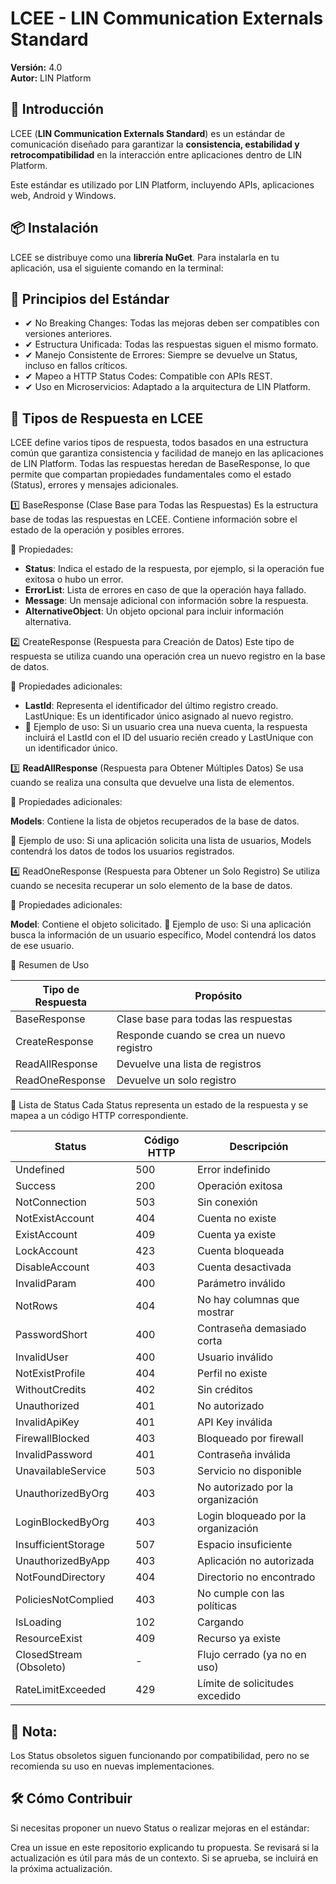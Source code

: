 # LCEE - LIN Communication Externals Standard  

**Versión:** 4.0   
**Autor:** LIN Platform  

## 📌 Introducción  

LCEE (**LIN Communication Externals Standard**) es un estándar de comunicación diseñado para garantizar la **consistencia, estabilidad y retrocompatibilidad** en la interacción entre aplicaciones dentro de LIN Platform.  

Este estándar es utilizado por LIN Platform, incluyendo APIs, aplicaciones web, Android y Windows.  

## 📦 Instalación  

LCEE se distribuye como una **librería NuGet**. Para instalarla en tu aplicación, usa el siguiente comando en la terminal:  



## 🚀 Principios del Estándar
- ✔ No Breaking Changes: Todas las mejoras deben ser compatibles con versiones anteriores.
- ✔ Estructura Unificada: Todas las respuestas siguen el mismo formato.
- ✔ Manejo Consistente de Errores: Siempre se devuelve un Status, incluso en fallos críticos.
- ✔ Mapeo a HTTP Status Codes: Compatible con APIs REST.
- ✔ Uso en Microservicios: Adaptado a la arquitectura de LIN Platform.


## 📌 Tipos de Respuesta en LCEE
LCEE define varios tipos de respuesta, todos basados en una estructura común que garantiza consistencia y
facilidad de manejo en las aplicaciones de LIN Platform. Todas las respuestas heredan de BaseResponse, 
lo que permite que compartan propiedades fundamentales como el estado (Status), errores y mensajes adicionales.

1️⃣ BaseResponse (Clase Base para Todas las Respuestas)
Es la estructura base de todas las respuestas en LCEE. Contiene información sobre el estado de la operación y posibles errores.

📌 Propiedades:

- **Status**: Indica el estado de la respuesta, por ejemplo, si la operación fue exitosa o hubo un error.
- **ErrorList**: Lista de errores en caso de que la operación haya fallado.
- **Message**: Un mensaje adicional con información sobre la respuesta.
- **AlternativeObject**: Un objeto opcional para incluir información alternativa.

2️⃣ CreateResponse (Respuesta para Creación de Datos)
Este tipo de respuesta se utiliza cuando una operación crea un nuevo registro en la base de datos.

📌 Propiedades adicionales:

- **LastId**: Representa el identificador del último registro creado.
LastUnique: Es un identificador único asignado al nuevo registro.
- 📌 Ejemplo de uso:
Si un usuario crea una nueva cuenta, la respuesta incluirá el LastId con el ID del usuario recién creado y LastUnique con un identificador único.

3️⃣ **ReadAllResponse** (Respuesta para Obtener Múltiples Datos)
Se usa cuando se realiza una consulta que devuelve una lista de elementos.

📌 Propiedades adicionales:

**Models**: Contiene la lista de objetos recuperados de la base de datos.

 📌 Ejemplo de uso:
Si una aplicación solicita una lista de usuarios, Models contendrá los datos de todos los usuarios registrados.

4️⃣ ReadOneResponse (Respuesta para Obtener un Solo Registro)
Se utiliza cuando se necesita recuperar un solo elemento de la base de datos.

📌 Propiedades adicionales:

**Model**: Contiene el objeto solicitado.
📌 Ejemplo de uso:
Si una aplicación busca la información de un usuario específico, Model contendrá los datos de ese usuario.

📌 Resumen de Uso

| Tipo de Respuesta | Propósito |
|----------|----------|
| BaseResponse		 | Clase base para todas las respuestas   | 
| CreateResponse     | Responde cuando se crea un nuevo registro   | 
| ReadAllResponse    | Devuelve una lista de registros   | 
| ReadOneResponse    | Devuelve un solo registro   | 



🔄 Lista de Status
Cada Status representa un estado de la respuesta y se mapea a un código HTTP correspondiente.

| Status                 | Código HTTP | Descripción                            |
|------------------------|------------|----------------------------------------|
| Undefined             | 500        | Error indefinido                      |
| Success               | 200        | Operación exitosa                     |
| NotConnection         | 503        | Sin conexión                          |
| NotExistAccount       | 404        | Cuenta no existe                      |
| ExistAccount          | 409        | Cuenta ya existe                      |
| LockAccount           | 423        | Cuenta bloqueada                      |
| DisableAccount        | 403        | Cuenta desactivada                    |
| InvalidParam          | 400        | Parámetro inválido                    |
| NotRows               | 404        | No hay columnas que mostrar           |
| PasswordShort         | 400        | Contraseña demasiado corta            |
| InvalidUser           | 400        | Usuario inválido                      |
| NotExistProfile       | 404        | Perfil no existe                      |
| WithoutCredits        | 402        | Sin créditos                          |
| Unauthorized          | 401        | No autorizado                         |
| InvalidApiKey         | 401        | API Key inválida                      |
| FirewallBlocked       | 403        | Bloqueado por firewall                |
| InvalidPassword       | 401        | Contraseña inválida                   |
| UnavailableService    | 503        | Servicio no disponible                |
| UnauthorizedByOrg     | 403        | No autorizado por la organización     |
| LoginBlockedByOrg     | 403        | Login bloqueado por la organización   |
| InsufficientStorage   | 507        | Espacio insuficiente                  |
| UnauthorizedByApp     | 403        | Aplicación no autorizada              |
| NotFoundDirectory     | 404        | Directorio no encontrado              |
| PoliciesNotComplied   | 403        | No cumple con las políticas           |
| IsLoading            | 102        | Cargando                              |
| ResourceExist        | 409        | Recurso ya existe                     |
| ClosedStream (Obsoleto) | -      | Flujo cerrado (ya no en uso)          |
| RateLimitExceeded     | 429        | Límite de solicitudes excedido        |


## 📌 Nota:
Los Status obsoletos siguen funcionando por compatibilidad, pero no se recomienda su uso en nuevas implementaciones.

## 🛠️ Cómo Contribuir
Si necesitas proponer un nuevo Status o realizar mejoras en el estándar:

Crea un issue en este repositorio explicando tu propuesta.
Se revisará si la actualización es útil para más de un contexto.
Si se aprueba, se incluirá en la próxima actualización.